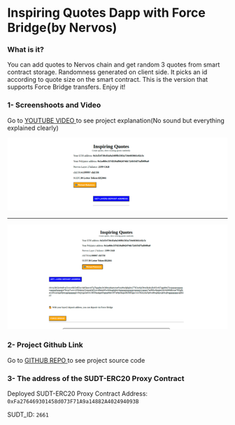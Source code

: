 # Inspiring Quotes Dapp with Force Bridge(by Nervos)

### What is it?

You can add quotes to Nervos chain and get random 3 quotes from smart contract storage. Randomness generated on client side. It picks an id according to quote size on the smart contract. This is the version that supports Force Bridge transfers. Enjoy it!

### 1- Screenshoots and Video

Go to <a href="https://youtu.be/tsPZWmAV2M8"> YOUTUBE VIDEO </a> to see project explanation(No sound but everything explained clearly)

<img src="https://github.com/uguryuksel/nervos-hack/blob/master/task8-Force%20Bridge/ss1.png"/>
<hr/>
<img src="https://github.com/uguryuksel/nervos-hack/blob/master/task8-Force%20Bridge/ss2.png"/>


### 2- Project Github Link

Go to <a href="https://github.com/uguryuksel/task8"> GITHUB REPO </a> to see project source code

### 3- The address of the SUDT-ERC20 Proxy Contract

Deployed SUDT-ERC20 Proxy Contract Address: ```0xFa276469301458d073F71A9a14882A402494093B```

SUDT_ID: ```2661```

